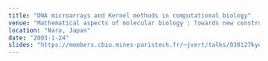 ```yaml
---
title: "DNA microarrays and Kernel methods in computational biology"
venue: "Mathematical aspects of molecular biology : Towards new constructions workshop"
location: "Nara, Japan"
date: "2003-1-24"
slides: "https://members.cbio.mines-paristech.fr/~jvert/talks/030127kyodai/kyodai.pdf"
---
```


